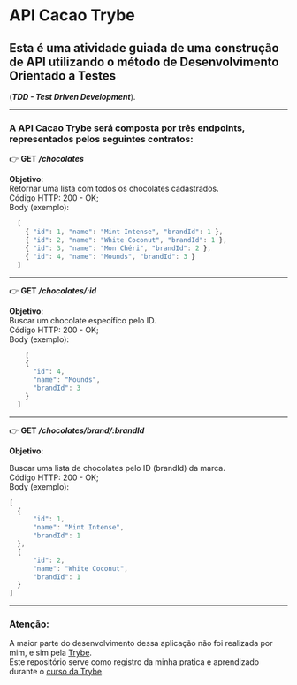 # API Cacao Trybe  

## Esta é uma atividade guiada de uma construção de API utilizando o método de Desenvolvimento Orientado a Testes 
(***TDD - Test Driven Development***).  
___
### A API **Cacao Trybe** será composta por três endpoints, representados pelos seguintes contratos:  

👉 **GET** ***/chocolates***  

**Objetivo**:  
Retornar uma lista com todos os chocolates cadastrados.  
Código HTTP: 200 - OK;  
Body (exemplo):    
```javascript 
  [
    { "id": 1, "name": "Mint Intense", "brandId": 1 },
    { "id": 2, "name": "White Coconut", "brandId": 1 },
    { "id": 3, "name": "Mon Chéri", "brandId": 2 },
    { "id": 4, "name": "Mounds", "brandId": 3 }
  ]
```  
___
👉 **GET** ***/chocolates/:id***

**Objetivo**:  
Buscar um chocolate específico pelo ID.  
Código HTTP: 200 - OK;  
Body (exemplo):

```javascript 
    [
    {
      "id": 4,
      "name": "Mounds",
      "brandId": 3
    }
  ]
```  
___
👉 **GET** ***/chocolates/brand/:brandId***

**Objetivo**:

Buscar uma lista de chocolates pelo ID (brandId) da marca.  
Código HTTP: 200 - OK;  
Body (exemplo):

```javascript 
[
  {
      "id": 1,
      "name": "Mint Intense",
      "brandId": 1
  },
  {
      "id": 2,
      "name": "White Coconut",
      "brandId": 1
  }
]
```
___

### Atenção:  

A maior parte do desenvolvimento dessa aplicação não foi realizada por mim, e sim pela [Trybe](https://github.com/betrybe).  
Este repositório serve como registro da minha pratica e aprendizado durante o [curso da Trybe](https://betrybe.com/).

